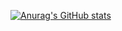 [![Anurag's GitHub stats](https://github-readme-stats.vercel.app/api?username=miho0504)](https://github.com/anuraghazra/github-readme-stats)
